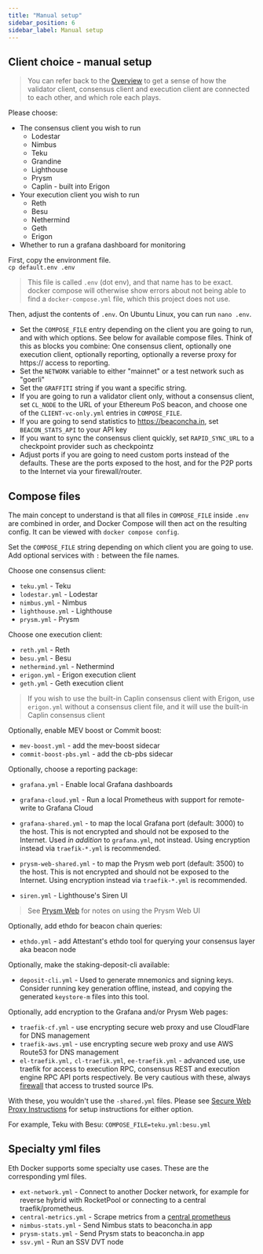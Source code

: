 ```yaml
---
title: "Manual setup"
sidebar_position: 6
sidebar_label: Manual setup
---
```


## Client choice - manual setup

> You can refer back to the [Overview](/) to get a sense of how the
> validator client, consensus client and execution client are
> connected to each other, and which role each plays.

Please choose:

* The consensus client you wish to run
  * Lodestar
  * Nimbus
  * Teku
  * Grandine
  * Lighthouse
  * Prysm
  * Caplin - built into Erigon
* Your execution client you wish to run
  * Reth
  * Besu
  * Nethermind
  * Geth
  * Erigon
* Whether to run a grafana dashboard for monitoring

First, copy the environment file.  
`cp default.env .env`

> This file is called `.env` (dot env), and that name has to be exact. docker compose
will otherwise show errors about not being able to find a `docker-compose.yml` file,
which this project does not use.
 
Then, adjust the contents of `.env`. On Ubuntu Linux, you can run `nano .env`.

- Set the `COMPOSE_FILE` entry depending on the client you are going to run,
and with which options. See below for available compose files. Think of this as
blocks you combine: One consensus client, optionally one execution client, optionally reporting,
optionally a reverse proxy for https:// access to reporting.
- Set the `NETWORK` variable to either "mainnet" or a test network such as "goerli"
- Set the `GRAFFITI` string if you want a specific string.
- If you are going to run a validator client only, without a consensus client, set `CL_NODE` to the URL of your
Ethereum PoS beacon, and choose one of the `CLIENT-vc-only.yml` entries in `COMPOSE_FILE`.
- If you are going to send statistics to https://beaconcha.in, set `BEACON_STATS_API` to your API key
- If you want to sync the consensus client quickly, set `RAPID_SYNC_URL` to a checkpoint provider such as checkpointz
- Adjust ports if you are going to need custom ports instead of the defaults. These are the ports
exposed to the host, and for the P2P ports to the Internet via your firewall/router.

## Compose files

The main concept to understand is that all files in `COMPOSE_FILE` inside `.env` are combined in order, and Docker
Compose will then act on the resulting config. It can be viewed with `docker compose config`.

Set the `COMPOSE_FILE` string depending on which client you are going to use. Add optional services with `:` between
the file names.

Choose one consensus client:

- `teku.yml` - Teku
- `lodestar.yml` - Lodestar
- `nimbus.yml` - Nimbus
- `lighthouse.yml` - Lighthouse
- `prysm.yml` - Prysm

Choose one execution client:

- `reth.yml` - Reth
- `besu.yml` - Besu
- `nethermind.yml` - Nethermind
- `erigon.yml` - Erigon execution client
- `geth.yml` - Geth execution client

> If you wish to use the built-in Caplin consensus client with Erigon, use `erigon.yml` without a consensus client file,
and it will use the built-in Caplin consensus client

Optionally, enable MEV boost or Commit boost:

- `mev-boost.yml` - add the mev-boost sidecar
- `commit-boost-pbs.yml` - add the cb-pbs sidecar

Optionally, choose a reporting package:

- `grafana.yml` - Enable local Grafana dashboards
- `grafana-cloud.yml` - Run a local Prometheus with support for remote-write to Grafana Cloud

- `grafana-shared.yml` - to map the local Grafana port (default: 3000) to the host. This is not encrypted and should
not be exposed to the Internet. Used *in addition* to `grafana.yml`, not instead. Using encryption instead via
`traefik-*.yml` is recommended.
- `prysm-web-shared.yml` - to map the Prysm web port (default: 3500) to the host. This is not encrypted and should
not be exposed to the Internet. Using encryption instead via `traefik-*.yml` is recommended.
- `siren.yml` - Lighthouse's Siren UI

> See [Prysm Web](../../Usage/WebUI.md) for notes on using the Prysm Web UI

Optionally, add ethdo for beacon chain queries:

- `ethdo.yml` - add Attestant's ethdo tool for querying your consensus layer aka beacon node

Optionally, make the staking-deposit-cli available:

- `deposit-cli.yml` - Used to generate mnemonics and signing keys. Consider running key generation offline, instead,
and copying the generated `keystore-m` files into this tool.

Optionally, add encryption to the Grafana and/or Prysm Web pages:

- `traefik-cf.yml` - use encrypting secure web proxy and use CloudFlare for DNS management
- `traefik-aws.yml` - use encrypting secure web proxy and use AWS Route53 for DNS management
- `el-traefik.yml,` `cl-traefik.yml`, `ee-traefik.yml` - advanced use, use traefik for access to execution RPC,
consensus REST and execution engine RPC API ports respectively. Be very cautious with these, always
[firewall](../../Support/Cloud.md) that access to trusted source IPs.

With these, you wouldn't use the `-shared.yml` files. Please see [Secure Web Proxy Instructions](../../Usage/ReverseProxy.md)
for setup instructions for either option.

For example, Teku with Besu:
`COMPOSE_FILE=teku.yml:besu.yml`

## Specialty yml files

Eth Docker supports some specialty use cases. These are the corresponding yml files.

- `ext-network.yml` - Connect to another Docker network, for example for reverse hybrid with RocketPool or connecting
to a central traefik/prometheus.
 - `central-metrics.yml` - Scrape metrics from a
[central prometheus](https://github.com/CryptoManufaktur-io/central-proxy-docker)
- `nimbus-stats.yml` - Send Nimbus stats to beaconcha.in app
- `prysm-stats.yml` - Send Prysm stats to beaconcha.in app
- `ssv.yml` - Run an SSV DVT node
